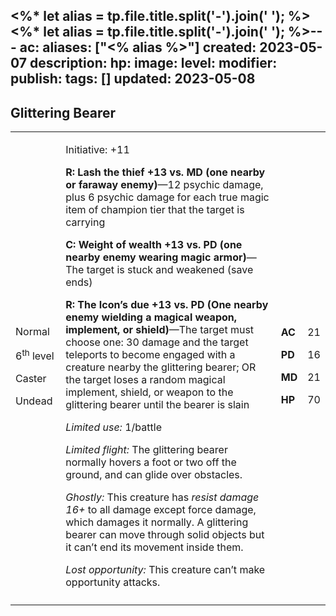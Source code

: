 <%* let alias = tp.file.title.split('-').join(' '); %><%* let alias = tp.file.title.split('-').join(' '); %>---
ac: 
aliases: ["<% alias %>"]
created: 2023-05-07
description: 
hp: 
image: 
level: 
modifier: 
publish: 
tags: []
updated: 2023-05-08
---

## Glittering Bearer

<table>
<colgroup>
<col style="width: 16%" />
<col style="width: 72%" />
<col style="width: 5%" />
<col style="width: 5%" />
</colgroup>
<tbody>
<tr class="odd">
<td><p>Normal</p>
<p>6<sup>th</sup> level</p>
<p>Caster</p>
<p>Undead</p></td>
<td><p>Initiative: +11</p>
<p><strong>R: Lash the thief +13 vs. MD (one nearby or faraway
enemy)</strong>—12 psychic damage, plus 6 psychic damage for each true
magic item of champion tier that the target is carrying</p>
<p><strong>C: Weight of wealth +13 vs. PD (one nearby enemy wearing
magic armor)</strong>—The target is stuck and weakened (save ends)</p>
<p><strong>R: The Icon’s due +13 vs. PD (One nearby enemy wielding a
magical weapon, implement, or shield)</strong>—The target must choose
one: 30 damage and the target teleports to become engaged with a
creature nearby the glittering bearer; OR the target loses a random
magical implement, shield, or weapon to the glittering bearer until the
bearer is slain</p>
<p><em>Limited use:</em> 1/battle</p>
<p><em>Limited flight:</em> The glittering bearer normally hovers a foot
or two off the ground, and can glide over obstacles.</p>
<p><em>Ghostly:</em> This creature has <em>resist damage 16+</em> to all
damage except force damage, which damages it normally. A glittering
bearer can move through solid objects but it can’t end its movement
inside them.</p>
<p><em>Lost opportunity:</em> This creature can’t make opportunity
attacks.</p></td>
<td><p><strong>AC</strong></p>
<p><strong>PD</strong></p>
<p><strong>MD</strong></p>
<p><strong>HP</strong></p></td>
<td><p>21</p>
<p>16</p>
<p>21</p>
<p>70</p></td>
</tr>
<tr class="even">
<td></td>
<td></td>
<td></td>
<td></td>
</tr>
</tbody>
</table>
